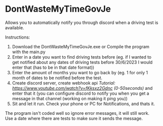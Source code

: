 # DontWasteMyTimeGovJe
Allows you to automatically notify you through discord when a driving test is available.

Instructions:

1. Download the DontWasteMyTimeGovJe.exe or Compile the program with the main.py
2. Enter in a date you want to find driving tests before (eg. if I wanted to get notified about any dates of driving tests before 30/6/2023 I would enter that (has to be in that date format))
3. Enter the amount of months you want to go back by (eg. 1 for only 1 month of dates to be notified before the test.
4. Create discord server, create webhook api *Tutorial: https://www.youtube.com/watch?v=fKksxz2Gdnc (0-50seconds)* and enter that it (you can configure discord to notify you when you get a message in that channel (working on making it ping you))
5. Sit and let it run. Check your phone or PC for Notifications, and thats it.

The program isn't coded well so ignore error messages, it will still work. Use a date where there are tests to make sure it sends the message.

